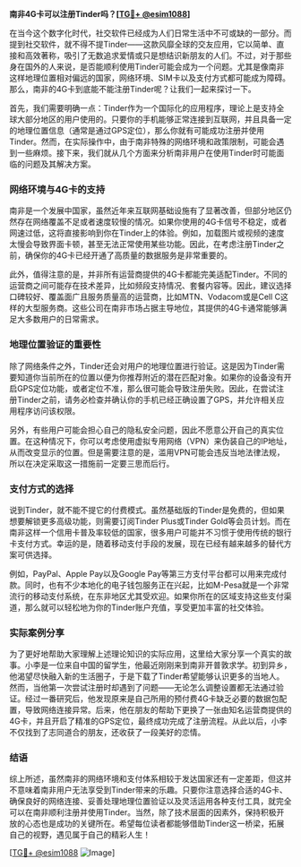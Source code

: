 **南非4G卡可以注册Tinder吗？[[TG💪+ @esim1088](https://t.me/s/esim1088)]**

在当今这个数字化时代，社交软件已经成为人们日常生活中不可或缺的一部分。而提到社交软件，就不得不提Tinder——这款风靡全球的交友应用，它以简单、直接和高效著称，吸引了无数追求爱情或只是想结识新朋友的人们。不过，对于那些身在国外的人来说，是否能顺利使用Tinder可能会成为一个问题。尤其是像南非这样地理位置相对偏远的国家，网络环境、SIM卡以及支付方式都可能成为障碍。那么，南非的4G卡到底能不能注册Tinder呢？让我们一起来探讨一下。

首先，我们需要明确一点：Tinder作为一个国际化的应用程序，理论上是支持全球大部分地区的用户使用的。只要你的手机能够正常连接到互联网，并且具备一定的地理位置信息（通常是通过GPS定位），那么你就有可能成功注册并使用Tinder。然而，在实际操作中，由于南非特殊的网络环境和政策限制，可能会遇到一些麻烦。接下来，我们就从几个方面来分析南非用户在使用Tinder时可能面临的问题及其解决方案。

### 网络环境与4G卡的支持

南非是一个发展中国家，虽然近年来互联网基础设施有了显著改善，但部分地区仍然存在网络覆盖不足或者速度较慢的情况。如果你使用的4G卡信号不稳定，或者网速过低，这将直接影响到你在Tinder上的体验。例如，加载图片或视频的速度太慢会导致界面卡顿，甚至无法正常使用某些功能。因此，在考虑注册Tinder之前，确保你的4G卡已经开通了高质量的数据服务是非常重要的。

此外，值得注意的是，并非所有运营商提供的4G卡都能完美适配Tinder。不同的运营商之间可能存在技术差异，比如频段支持情况、套餐内容等。因此，建议选择口碑较好、覆盖面广且服务质量高的运营商，比如MTN、Vodacom或是Cell C这样的大型服务商。这些公司在南非市场占据主导地位，其提供的4G卡通常能够满足大多数用户的日常需求。

### 地理位置验证的重要性

除了网络条件之外，Tinder还会对用户的地理位置进行验证。这是因为Tinder需要知道你当前所在的位置以便为你推荐附近的潜在匹配对象。如果你的设备没有开启GPS定位功能，或者定位不准，那么很可能会导致注册失败。因此，在尝试注册Tinder之前，请务必检查并确认你的手机已经正确设置了GPS，并允许相关应用程序访问该权限。

另外，有些用户可能会担心自己的隐私安全问题，因此不愿意公开自己的真实位置。在这种情况下，你可以考虑使用虚拟专用网络（VPN）来伪装自己的IP地址，从而改变显示的位置。但是需要注意的是，滥用VPN可能会违反当地法律法规，所以在决定采取这一措施前一定要三思而后行。

### 支付方式的选择

说到Tinder，就不能不提它的付费模式。虽然基础版的Tinder是免费的，但如果想要解锁更多高级功能，则需要订阅Tinder Plus或Tinder Gold等会员计划。而在南非这样一个信用卡普及率较低的国家，很多用户可能并不习惯于使用传统的银行卡支付方式。幸运的是，随着移动支付手段的发展，现在已经有越来越多的替代方案可供选择。

例如，PayPal、Apple Pay以及Google Pay等第三方支付平台都可以用来完成付款。同时，也有不少本地化的电子钱包服务正在兴起，比如M-Pesa就是一个非常流行的移动支付系统，在东非地区尤其受欢迎。如果你所在的区域支持这些支付渠道，那么就可以轻松地为你的Tinder账户充值，享受更加丰富的社交体验。

### 实际案例分享

为了更好地帮助大家理解上述理论知识的实际应用，这里给大家分享一个真实的故事。小李是一位来自中国的留学生，他最近刚刚来到南非开普敦求学。初到异乡，他渴望尽快融入新的生活圈子，于是下载了Tinder希望能够认识更多的当地人。然而，当他第一次尝试注册时却遇到了问题——无论怎么调整设置都无法通过验证。经过一番研究后，他发现原来是自己所用的预付费4G卡缺乏必要的数据包配置，导致网络连接异常。后来，他在朋友的帮助下更换了一张由知名运营商提供的4G卡，并且开启了精准的GPS定位，最终成功完成了注册流程。从此以后，小李不仅找到了志同道合的朋友，还收获了一段美好的恋情。

### 结语

综上所述，虽然南非的网络环境和支付体系相较于发达国家还有一定差距，但这并不意味着南非用户无法享受到Tinder带来的乐趣。只要你注意选择合适的4G卡、确保良好的网络连接、妥善处理地理位置验证以及灵活运用各种支付工具，就完全可以在南非顺利注册并使用Tinder。当然，除了技术层面的因素外，保持积极开放的心态也是成功的关键所在。希望每位读者都能够借助Tinder这一桥梁，拓展自己的视野，遇见属于自己的精彩人生！

[[TG💪+ @esim1088](https://t.me/s/esim1088) ![Image](https://i.postimg.cc/4NQfJmqS/Snipaste-2025-05-13-00-14-12.png)]